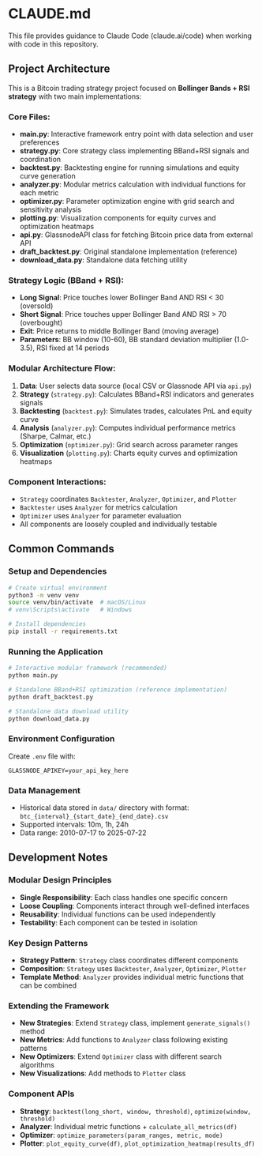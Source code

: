 # CLAUDE.md

This file provides guidance to Claude Code (claude.ai/code) when working with code in this repository.

## Project Architecture

This is a Bitcoin trading strategy project focused on **Bollinger Bands + RSI strategy** with two main implementations:

### Core Files:
- **main.py**: Interactive framework entry point with data selection and user preferences
- **strategy.py**: Core strategy class implementing BBand+RSI signals and coordination
- **backtest.py**: Backtesting engine for running simulations and equity curve generation
- **analyzer.py**: Modular metrics calculation with individual functions for each metric
- **optimizer.py**: Parameter optimization engine with grid search and sensitivity analysis
- **plotting.py**: Visualization components for equity curves and optimization heatmaps
- **api.py**: GlassnodeAPI class for fetching Bitcoin price data from external API
- **draft_backtest.py**: Original standalone implementation (reference)
- **download_data.py**: Standalone data fetching utility

### Strategy Logic (BBand + RSI):
- **Long Signal**: Price touches lower Bollinger Band AND RSI < 30 (oversold)
- **Short Signal**: Price touches upper Bollinger Band AND RSI > 70 (overbought)  
- **Exit**: Price returns to middle Bollinger Band (moving average)
- **Parameters**: BB window (10-60), BB standard deviation multiplier (1.0-3.5), RSI fixed at 14 periods

### Modular Architecture Flow:
1. **Data**: User selects data source (local CSV or Glassnode API via `api.py`)
2. **Strategy** (`strategy.py`): Calculates BBand+RSI indicators and generates signals
3. **Backtesting** (`backtest.py`): Simulates trades, calculates PnL and equity curve
4. **Analysis** (`analyzer.py`): Computes individual performance metrics (Sharpe, Calmar, etc.)
5. **Optimization** (`optimizer.py`): Grid search across parameter ranges
6. **Visualization** (`plotting.py`): Charts equity curves and optimization heatmaps

### Component Interactions:
- `Strategy` coordinates `Backtester`, `Analyzer`, `Optimizer`, and `Plotter`
- `Backtester` uses `Analyzer` for metrics calculation
- `Optimizer` uses `Analyzer` for parameter evaluation
- All components are loosely coupled and individually testable

## Common Commands

### Setup and Dependencies
```bash
# Create virtual environment
python3 -m venv venv
source venv/bin/activate  # macOS/Linux
# venv\Scripts\activate   # Windows

# Install dependencies
pip install -r requirements.txt
```

### Running the Application
```bash
# Interactive modular framework (recommended)
python main.py

# Standalone BBand+RSI optimization (reference implementation)
python draft_backtest.py

# Standalone data download utility
python download_data.py
```

### Environment Configuration
Create `.env` file with:
```
GLASSNODE_APIKEY=your_api_key_here
```

### Data Management
- Historical data stored in `data/` directory with format: `btc_{interval}_{start_date}_{end_date}.csv`
- Supported intervals: 10m, 1h, 24h
- Data range: 2010-07-17 to 2025-07-22

## Development Notes

### Modular Design Principles
- **Single Responsibility**: Each class handles one specific concern
- **Loose Coupling**: Components interact through well-defined interfaces
- **Reusability**: Individual functions can be used independently
- **Testability**: Each component can be tested in isolation

### Key Design Patterns
- **Strategy Pattern**: `Strategy` class coordinates different components
- **Composition**: `Strategy` uses `Backtester`, `Analyzer`, `Optimizer`, `Plotter`
- **Template Method**: `Analyzer` provides individual metric functions that can be combined

### Extending the Framework
- **New Strategies**: Extend `Strategy` class, implement `generate_signals()` method
- **New Metrics**: Add functions to `Analyzer` class following existing patterns
- **New Optimizers**: Extend `Optimizer` class with different search algorithms
- **New Visualizations**: Add methods to `Plotter` class

### Component APIs
- **Strategy**: `backtest(long_short, window, threshold)`, `optimize(window, threshold)`
- **Analyzer**: Individual metric functions + `calculate_all_metrics(df)`
- **Optimizer**: `optimize_parameters(param_ranges, metric, mode)`
- **Plotter**: `plot_equity_curve(df)`, `plot_optimization_heatmap(results_df)`